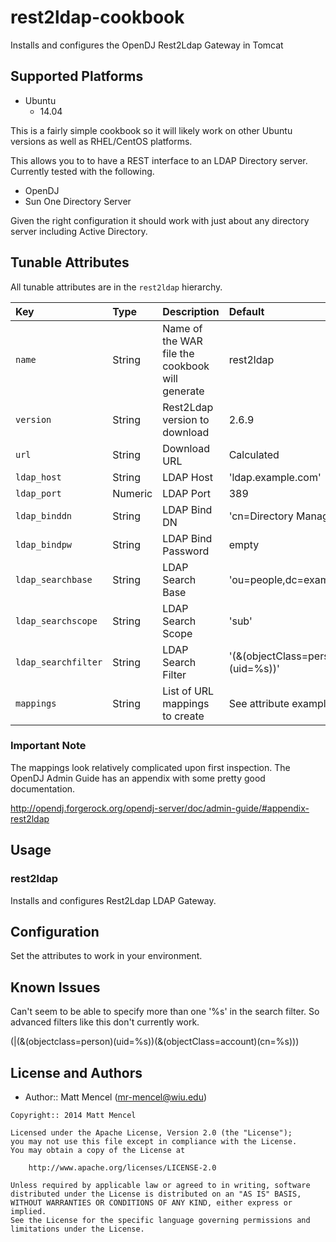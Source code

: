 # rest2ldap-cookbook

Installs and configures the OpenDJ Rest2Ldap Gateway in Tomcat

## Supported Platforms

* Ubuntu
  * 14.04

This is a fairly simple cookbook so it will likely work on other Ubuntu versions
as well as RHEL/CentOS platforms.

This allows you to to have a REST interface to an LDAP Directory server.  Currently
tested with the following.

* OpenDJ
* Sun One Directory Server

Given the right configuration it should work with just about any directory server
including Active Directory.

## Tunable Attributes

All tunable attributes are in the `rest2ldap` hierarchy.

Key | Type | Description | Default
:---|:---|:---|:---
`name` | String | Name of the WAR file the cookbook will generate | rest2ldap
`version` | String | Rest2Ldap version to download | 2.6.9
`url` | String | Download URL | Calculated
`ldap_host` | String | LDAP Host | 'ldap.example.com'
`ldap_port` | Numeric | LDAP Port | 389
`ldap_binddn` | String | LDAP Bind DN | 'cn=Directory Manager'
`ldap_bindpw` | String | LDAP Bind Password | empty
`ldap_searchbase` | String | LDAP Search Base | 'ou=people,dc=example,dc=com'
`ldap_searchscope` | String | LDAP Search Scope | 'sub'
`ldap_searchfilter` | String | LDAP Search Filter | '(&(objectClass=person)(uid=%s))'
`mappings` | String | List of URL mappings to create | See attribute example

### Important Note

The mappings look relatively complicated upon first inspection.  The OpenDJ Admin
Guide has an appendix with some pretty good documentation.

http://opendj.forgerock.org/opendj-server/doc/admin-guide/#appendix-rest2ldap

## Usage

### rest2ldap

Installs and configures Rest2Ldap LDAP Gateway.

## Configuration

Set the attributes to work in your environment.

## Known Issues

Can't seem to be able to specify more than one '%s' in the search filter.  So
advanced filters like this don't currently work.

(|(&(objectclass=person)(uid=%s))(&(objectClass=account)(cn=%s)))

## License and Authors

- Author:: Matt Mencel (<mr-mencel@wiu.edu>)

```text
Copyright:: 2014 Matt Mencel

Licensed under the Apache License, Version 2.0 (the "License");
you may not use this file except in compliance with the License.
You may obtain a copy of the License at

    http://www.apache.org/licenses/LICENSE-2.0

Unless required by applicable law or agreed to in writing, software
distributed under the License is distributed on an "AS IS" BASIS,
WITHOUT WARRANTIES OR CONDITIONS OF ANY KIND, either express or implied.
See the License for the specific language governing permissions and
limitations under the License.
```
